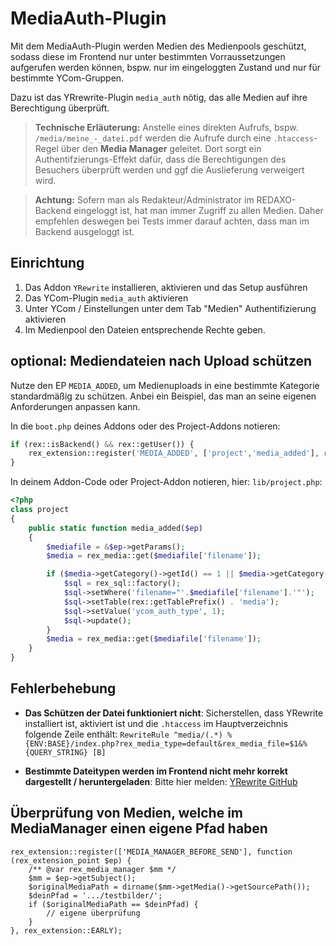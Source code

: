 # MediaAuth-Plugin

Mit dem MediaAuth-Plugin werden Medien des Medienpools geschützt, sodass diese im Frontend nur unter bestimmten Vorraussetzungen aufgerufen werden können, bspw. nur im eingeloggten Zustand und nur für bestimmte YCom-Gruppen.

Dazu ist das YRrewrite-Plugin `media_auth` nötig, das alle Medien auf ihre Berechtigung überprüft. 

> **Technische Erläuterung:** Anstelle eines direkten Aufrufs, bspw. `/media/meine_-_datei.pdf` werden die Aufrufe durch eine `.htaccess`-Regel über den **Media Manager** geleitet. Dort sorgt ein Authentifzierungs-Effekt dafür, dass die Berechtigungen des Besuchers überprüft werden und ggf die Auslieferung verweigert wird.

> **Achtung:** Sofern man als Redakteur/Administrator im REDAXO-Backend eingeloggt ist, hat man immer Zugriff zu allen Medien. Daher empfehlen deswegen bei Tests immer darauf achten, dass man im Backend ausgeloggt ist.

## Einrichtung

1. Das Addon `YRewrite` installieren, aktivieren und das Setup ausführen
2. Das YCom-Plugin `media_auth` aktivieren
3. Unter YCom / Einstellungen unter dem Tab "Medien" Authentifizierung aktivieren
4. Im Medienpool den Dateien entsprechende Rechte geben.

## optional: Mediendateien nach Upload schützen

Nutze den EP `MEDIA_ADDED`, um Medienuploads in eine bestimmte Kategorie standardmäßig zu schützen. Anbei ein Beispiel, das man an seine eigenen Anforderungen anpassen kann.

In die `boot.php` deines Addons oder des Project-Addons notieren:

```php
if (rex::isBackend() && rex::getUser()) {
    rex_extension::register('MEDIA_ADDED', ['project','media_added'], rex_extension::LATE);
}
```

In deinem Addon-Code oder Project-Addon notieren, hier: `lib/project.php`:

```php
<?php
class project
{
    public static function media_added($ep)
    {
        $mediafile = &$ep->getParams();
        $media = rex_media::get($mediafile['filename']);

        if ($media->getCategory()->getId() == 1 || $media->getCategory()->getParent()->getId() == 1) {
            $sql = rex_sql::factory();
            $sql->setWhere('filename="'.$mediafile['filename'].'"');
            $sql->setTable(rex::getTablePrefix() . 'media');
            $sql->setValue('ycom_auth_type', 1);
            $sql->update();
        }
        $media = rex_media::get($mediafile['filename']);
    }
}
```

## Fehlerbehebung

* **Das Schützen der Datei funktioniert nicht**: Sicherstellen, dass YRewrite installiert ist, aktiviert ist und die `.htaccess` im Hauptverzeichnis folgende Zeile enthält: 
`RewriteRule ^media/(.*) %{ENV:BASE}/index.php?rex_media_type=default&rex_media_file=$1&%{QUERY_STRING} [B]`

* **Bestimmte Dateitypen werden im Frontend nicht mehr korrekt dargestellt / heruntergeladen**: Bitte hier melden: [YRewrite GitHub](https://github.com/yakamara/redaxo_yrewrite/issues/235)


## Überprüfung von Medien, welche im MediaManager einen eigene Pfad haben

```
rex_extension::register(['MEDIA_MANAGER_BEFORE_SEND'], function (rex_extension_point $ep) {
    /** @var rex_media_manager $mm */
    $mm = $ep->getSubject();
    $originalMediaPath = dirname($mm->getMedia()->getSourcePath());
    $deinPfad = '.../testbilder/';
    if ($originalMediaPath == $deinPfad) {
        // eigene überprüfung
    }
}, rex_extension::EARLY);
```
